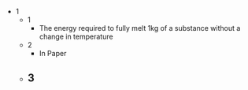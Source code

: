 - 1
	- 1
		- The energy required to fully melt 1kg of a substance without a change in temperature
	- 2
		- In Paper
	- 3
		- 